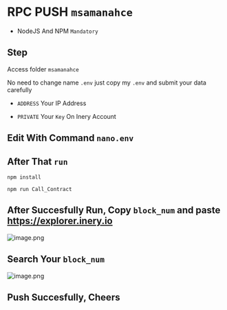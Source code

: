 # RPC PUSH ```msamanahce```

- NodeJS And NPM ```Mandatory```

## Step

Access folder ```msamanahce```

No need to change name ```.env``` just copy my ```.env``` and submit your data carefully

- ```ADDRESS``` Your IP Address

- ```PRIVATE``` Your ```Key``` On Inery Account

## Edit With Command ```nano.env```

## After That ```run```

```
npm install
```
```
npm run Call_Contract
```

## After Succesfully Run, Copy ```block_num``` and paste https://explorer.inery.io 
![image.png](https://user-images.githubusercontent.com/55582744/214191097-68d06c47-43d7-4dd4-9846-38e62bb32d5c.PNG)

## Search Your ```block_num``` 
![image.png](https://user-images.githubusercontent.com/55582744/214191099-aecd45a5-7648-4232-bc4c-8b623ce60f80.PNG)

## Push Succesfully, Cheers

